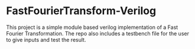 # FastFourierTransform-Verilog
This project is a simple module based verilog implementation of a Fast Fourier Transformation. The repo also includes a testbench file for the user to give inputs and test the result. 
